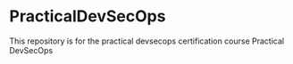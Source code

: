 # PracticalDevSecOps
This repository is for the practical devsecops certification course
Practical DevSecOps
